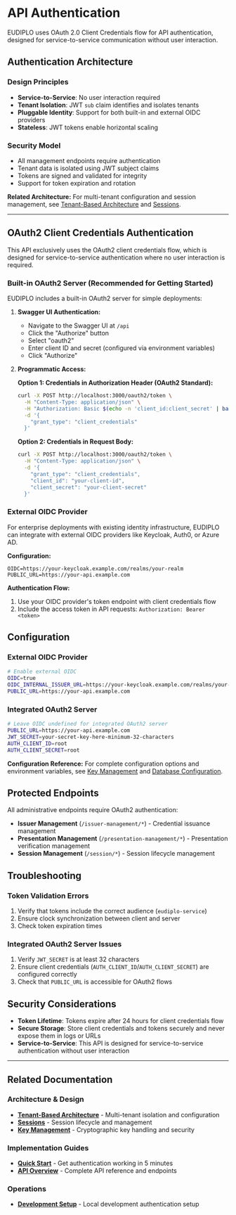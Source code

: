 # API Authentication

EUDIPLO uses OAuth 2.0 Client Credentials flow for API authentication, designed
for service-to-service communication without user interaction.

## Authentication Architecture

### Design Principles

- **Service-to-Service**: No user interaction required
- **Tenant Isolation**: JWT `sub` claim identifies and isolates tenants
- **Pluggable Identity**: Support for both built-in and external OIDC providers
- **Stateless**: JWT tokens enable horizontal scaling

### Security Model

- All management endpoints require authentication
- Tenant data is isolated using JWT subject claims
- Tokens are signed and validated for integrity
- Support for token expiration and rotation

**Related Architecture:** For multi-tenant configuration and session management,
see [Tenant-Based Architecture](../architecture/tenant.md) and
[Sessions](../architecture/sessions.md).

---

## OAuth2 Client Credentials Authentication

This API exclusively uses the OAuth2 client credentials flow, which is designed
for service-to-service authentication where no user interaction is required.

### Built-in OAuth2 Server (Recommended for Getting Started)

EUDIPLO includes a built-in OAuth2 server for simple deployments:

1. **Swagger UI Authentication:**

   - Navigate to the Swagger UI at `/api`
   - Click the "Authorize" button
   - Select "oauth2"
   - Enter client ID and secret (configured via environment variables)
   - Click "Authorize"

2. **Programmatic Access:**

   **Option 1: Credentials in Authorization Header (OAuth2 Standard):**

   ```bash
   curl -X POST http://localhost:3000/oauth2/token \
     -H "Content-Type: application/json" \
     -H "Authorization: Basic $(echo -n 'client_id:client_secret' | base64)" \
     -d '{
       "grant_type": "client_credentials"
     }'
   ```

   **Option 2: Credentials in Request Body:**

   ```bash
   curl -X POST http://localhost:3000/oauth2/token \
     -H "Content-Type: application/json" \
     -d '{
       "grant_type": "client_credentials",
       "client_id": "your-client-id",
       "client_secret": "your-client-secret"
     }'
   ```

### External OIDC Provider

For enterprise deployments with existing identity infrastructure, EUDIPLO can
integrate with external OIDC providers like Keycloak, Auth0, or Azure AD.

**Configuration:**

```env
OIDC=https://your-keycloak.example.com/realms/your-realm
PUBLIC_URL=https://your-api.example.com
```

**Authentication Flow:**

1. Use your OIDC provider's token endpoint with client credentials flow
2. Include the access token in API requests: `Authorization: Bearer <token>`

## Configuration

### External OIDC Provider

```bash
# Enable external OIDC
OIDC=true
OIDC_INTERNAL_ISSUER_URL=https://your-keycloak.example.com/realms/your-realm
PUBLIC_URL=https://your-api.example.com
```

### Integrated OAuth2 Server

```bash
# Leave OIDC undefined for integrated OAuth2 server
PUBLIC_URL=https://your-api.example.com
JWT_SECRET=your-secret-key-here-minimum-32-characters
AUTH_CLIENT_ID=root
AUTH_CLIENT_SECRET=root
```

**Configuration Reference:** For complete configuration options and environment
variables, see [Key Management](../architecture/key-management.md) and
[Database Configuration](../architecture/database.md).

## Protected Endpoints

All administrative endpoints require OAuth2 authentication:

- **Issuer Management** (`/issuer-management/*`) - Credential issuance
  management
- **Presentation Management** (`/presentation-management/*`) - Presentation
  verification management
- **Session Management** (`/session/*`) - Session lifecycle management

## Troubleshooting

### Token Validation Errors

1. Verify that tokens include the correct audience (`eudiplo-service`)
2. Ensure clock synchronization between client and server
3. Check token expiration times

### Integrated OAuth2 Server Issues

1. Verify `JWT_SECRET` is at least 32 characters
2. Ensure client credentials (`AUTH_CLIENT_ID`/`AUTH_CLIENT_SECRET`) are
   configured correctly
3. Check that `PUBLIC_URL` is accessible for OAuth2 flows

## Security Considerations

- **Token Lifetime**: Tokens expire after 24 hours for client credentials flow
- **Secure Storage**: Store client credentials and tokens securely and never
  expose them in logs or URLs
- **Service-to-Service**: This API is designed for service-to-service
  authentication without user interaction

---

## Related Documentation

### Architecture & Design

- **[Tenant-Based Architecture](../architecture/tenant.md)** - Multi-tenant
  isolation and configuration
- **[Sessions](../architecture/sessions.md)** - Session lifecycle and management
- **[Key Management](../architecture/key-management.md)** - Cryptographic key
  handling and security

### Implementation Guides

- **[Quick Start](../getting-started/quick-start.md)** - Get authentication
  working in 5 minutes
- **[API Overview](./index.md)** - Complete API reference and endpoints

### Operations

- **[Development Setup](../development/running-locally.md)** - Local development
  authentication setup
